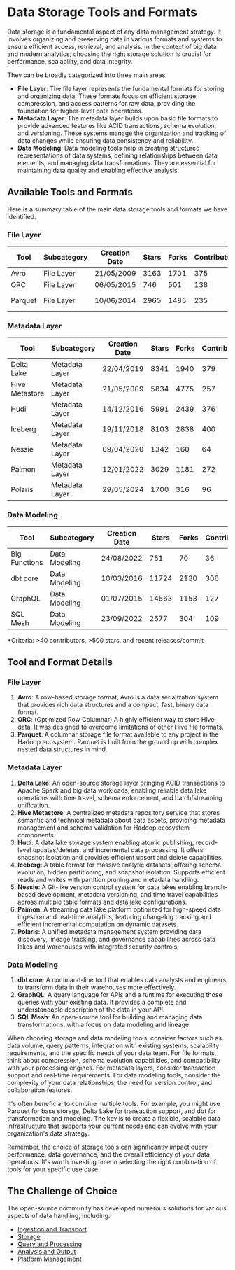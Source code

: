 # Data Storage Tools and Formats

Data storage is a fundamental aspect of any data management strategy. It involves organizing and preserving data in various formats and systems to ensure efficient access, retrieval, and analysis. In the context of big data and modern analytics, choosing the right storage solution is crucial for performance, scalability, and data integrity.

They can be broadly categorized into three main areas:
- **File Layer**: The file layer represents the fundamental formats for storing and organizing data. These formats focus on efficient storage, compression, and access patterns for raw data, providing the foundation for higher-level data operations.
- **Metadata Layer**: The metadata layer builds upon basic file formats to provide advanced features like ACID transactions, schema evolution, and versioning. These systems manage the organization and tracking of data changes while ensuring data consistency and reliability.
- **Data Modeling**: Data modeling tools help in creating structured representations of data systems, defining relationships between data elements, and managing data transformations. They are essential for maintaining data quality and enabling effective analysis.

## Available Tools and Formats

Here is a summary table of the main data storage tools and formats we have identified.

### File Layer

| Tool | Subcategory | Creation Date | Stars | Forks | Contributors | Last Release | Latest Commit | Meets Criteria* | Link |
|---|---|---|---|---|---|---|---|---|---|
| Avro | File Layer | 21/05/2009 | 3163 | 1701 | 375 | 05/08/2024 | 16/10/2025 | Yes | https://github.com/apache/avro |
| ORC | File Layer | 06/05/2015 | 746 | 501 | 138 | 01/10/2025 | 17/10/2025 | Yes | https://github.com/apache/orc |
| Parquet | File Layer | 10/06/2014 | 2965 | 1485 | 235 | 03/09/2025 | 16/10/2025 | Yes | https://github.com/apache/parquet-mr |

### Metadata Layer

| Tool | Subcategory | Creation Date | Stars | Forks | Contributors | Last Release | Latest Commit | Meets Criteria* | Link |
|---|---|---|---|---|---|---|---|---|---|
| Delta Lake | Metadata Layer | 22/04/2019 | 8341 | 1940 | 379 | 09/06/2025 | 17/10/2025 | Yes | https://github.com/delta-io/delta |
| Hive Metastore | Metadata Layer | 21/05/2009 | 5834 | 4775 | 257 | N/A | 19/10/2025 | Yes | https://github.com/apache/hive |
| Hudi | Metadata Layer | 14/12/2016 | 5991 | 2439 | 376 | 02/05/2025 | 19/10/2025 | Yes | https://github.com/apache/hudi |
| Iceberg | Metadata Layer | 19/11/2018 | 8103 | 2838 | 400 | 11/09/2025 | 19/10/2025 | Yes | https://github.com/apache/iceberg |
| Nessie | Metadata Layer | 09/04/2020 | 1342 | 160 | 64 | 16/10/2025 | 19/10/2025 | Yes | https://github.com/projectnessie/nessie |
| Paimon | Metadata Layer | 12/01/2022 | 3029 | 1181 | 272 | N/A | 17/10/2025 | Yes | https://github.com/apache/paimon |
| Polaris | Metadata Layer | 29/05/2024 | 1700 | 316 | 96 | 19/09/2025 | 17/10/2025 | Yes | https://github.com/apache/polaris |

### Data Modeling

| Tool | Subcategory | Creation Date | Stars | Forks | Contributors | Last Release | Latest Commit | Meets Criteria* | Link |
|---|---|---|---|---|---|---|---|---|---|
| Big Functions | Data Modeling | 24/08/2022 | 751 | 70 | 36 | 15/05/2025 | 17/10/2025 | No | https://github.com/unytics/bigfunctions |
| dbt core | Data Modeling | 10/03/2016 | 11724 | 2130 | 306 | 07/10/2025 | 08/10/2025 | Yes | https://github.com/dbt-labs/dbt-core |
| GraphQL | Data Modeling | 01/07/2015 | 14663 | 1153 | 127 | 04/09/2025 | 02/10/2025 | Yes | https://github.com/graphql/graphql-spec |
| SQL Mesh | Data Modeling | 23/09/2022 | 2677 | 304 | 109 | 16/10/2025 | 17/10/2025 | Yes | https://github.com/TobikoData/sqlmesh |

*Criteria: >40 contributors, >500 stars, and recent releases/commit

## Tool and Format Details

### File Layer

1. **Avro**: A row-based storage format, Avro is a data serialization system that provides rich data structures and a compact, fast, binary data format.
2. **ORC**: (Optimized Row Columnar) A highly efficient way to store Hive data. It was designed to overcome limitations of other Hive file formats.
3. **Parquet**: A columnar storage file format available to any project in the Hadoop ecosystem. Parquet is built from the ground up with complex nested data structures in mind.

### Metadata Layer

1. **Delta Lake**: An open-source storage layer bringing ACID transactions to Apache Spark and big data workloads, enabling reliable data lake operations with time travel, schema enforcement, and batch/streaming unification.
2. **Hive Metastore**: A centralized metadata repository service that stores semantic and technical metadata about data assets, providing metadata management and schema validation for Hadoop ecosystem components.
3. **Hudi**: A data lake storage system enabling atomic publishing, record-level updates/deletes, and incremental data processing. It offers snapshot isolation and provides efficient upsert and delete capabilities.
4. **Iceberg**: A table format for massive analytic datasets, offering schema evolution, hidden partitioning, and snapshot isolation. Supports efficient reads and writes with partition pruning and metadata handling.
5. **Nessie**: A Git-like version control system for data lakes enabling branch-based development, metadata versioning, and time travel capabilities across multiple table formats and data lake configurations.
6. **Paimon**: A streaming data lake platform optimized for high-speed data ingestion and real-time analytics, featuring changelog tracking and efficient incremental computation on dynamic datasets.
7. **Polaris**: A unified metadata management system providing data discovery, lineage tracking, and governance capabilities across data lakes and warehouses with integrated security controls.

### Data Modeling

1. **dbt core**: A command-line tool that enables data analysts and engineers to transform data in their warehouses more effectively.
2. **GraphQL**: A query language for APIs and a runtime for executing those queries with your existing data. It provides a complete and understandable description of the data in your API.
3. **SQL Mesh**: An open-source tool for building and managing data transformations, with a focus on data modeling and lineage.

When choosing storage and data modeling tools, consider factors such as data volume, query patterns, integration with existing systems, scalability requirements, and the specific needs of your data team. For file formats, think about compression, schema evolution capabilities, and compatibility with your processing engines. For metadata layers, consider transaction support and real-time requirements. For data modeling tools, consider the complexity of your data relationships, the need for version control, and collaboration features.

It's often beneficial to combine multiple tools. For example, you might use Parquet for base storage, Delta Lake for transaction support, and dbt for transformation and modeling. The key is to create a flexible, scalable data infrastructure that supports your current needs and can evolve with your organization's data strategy.

Remember, the choice of storage tools can significantly impact query performance, data governance, and the overall efficiency of your data operations. It's worth investing time in selecting the right combination of tools for your specific use case.

## The Challenge of Choice
The open-source community has developed numerous solutions for various aspects of data handling, including:
- [Ingestion and Transport](01.ingestion_and_transport.md)
- [Storage](02.storage.md)
- [Query and Processing](03.query_and_processing.md)
- [Analysis and Output](04.analysis_and_output.md)
- [Platform Management](05.platform_management.md)